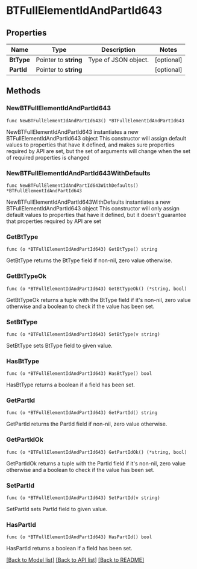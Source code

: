 # BTFullElementIdAndPartId643

## Properties

Name | Type | Description | Notes
------------ | ------------- | ------------- | -------------
**BtType** | Pointer to **string** | Type of JSON object. | [optional] 
**PartId** | Pointer to **string** |  | [optional] 

## Methods

### NewBTFullElementIdAndPartId643

`func NewBTFullElementIdAndPartId643() *BTFullElementIdAndPartId643`

NewBTFullElementIdAndPartId643 instantiates a new BTFullElementIdAndPartId643 object
This constructor will assign default values to properties that have it defined,
and makes sure properties required by API are set, but the set of arguments
will change when the set of required properties is changed

### NewBTFullElementIdAndPartId643WithDefaults

`func NewBTFullElementIdAndPartId643WithDefaults() *BTFullElementIdAndPartId643`

NewBTFullElementIdAndPartId643WithDefaults instantiates a new BTFullElementIdAndPartId643 object
This constructor will only assign default values to properties that have it defined,
but it doesn't guarantee that properties required by API are set

### GetBtType

`func (o *BTFullElementIdAndPartId643) GetBtType() string`

GetBtType returns the BtType field if non-nil, zero value otherwise.

### GetBtTypeOk

`func (o *BTFullElementIdAndPartId643) GetBtTypeOk() (*string, bool)`

GetBtTypeOk returns a tuple with the BtType field if it's non-nil, zero value otherwise
and a boolean to check if the value has been set.

### SetBtType

`func (o *BTFullElementIdAndPartId643) SetBtType(v string)`

SetBtType sets BtType field to given value.

### HasBtType

`func (o *BTFullElementIdAndPartId643) HasBtType() bool`

HasBtType returns a boolean if a field has been set.

### GetPartId

`func (o *BTFullElementIdAndPartId643) GetPartId() string`

GetPartId returns the PartId field if non-nil, zero value otherwise.

### GetPartIdOk

`func (o *BTFullElementIdAndPartId643) GetPartIdOk() (*string, bool)`

GetPartIdOk returns a tuple with the PartId field if it's non-nil, zero value otherwise
and a boolean to check if the value has been set.

### SetPartId

`func (o *BTFullElementIdAndPartId643) SetPartId(v string)`

SetPartId sets PartId field to given value.

### HasPartId

`func (o *BTFullElementIdAndPartId643) HasPartId() bool`

HasPartId returns a boolean if a field has been set.


[[Back to Model list]](../README.md#documentation-for-models) [[Back to API list]](../README.md#documentation-for-api-endpoints) [[Back to README]](../README.md)


